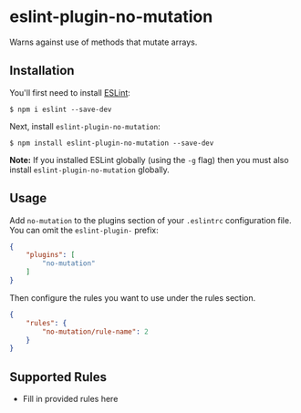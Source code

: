 # eslint-plugin-no-mutation

Warns against use of methods that mutate arrays.

## Installation

You'll first need to install [ESLint](http://eslint.org):

```
$ npm i eslint --save-dev
```

Next, install `eslint-plugin-no-mutation`:

```
$ npm install eslint-plugin-no-mutation --save-dev
```

**Note:** If you installed ESLint globally (using the `-g` flag) then you must also install `eslint-plugin-no-mutation` globally.

## Usage

Add `no-mutation` to the plugins section of your `.eslintrc` configuration file. You can omit the `eslint-plugin-` prefix:

```json
{
    "plugins": [
        "no-mutation"
    ]
}
```


Then configure the rules you want to use under the rules section.

```json
{
    "rules": {
        "no-mutation/rule-name": 2
    }
}
```

## Supported Rules

* Fill in provided rules here





